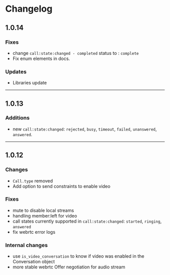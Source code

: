 # Changelog

## 1.0.14

### Fixes

- change `call:state:changed - completed` status to : `complete`
- Fix enum elements in docs.

### Updates

- Libraries update

---

## 1.0.13

### Additions

- new `call:state:changed`: `rejected`, `busy`, `timeout`, `failed`, `unanswered`, `answered`.

---

## 1.0.12

### Changes

- `Call.type` removed
- Add option to send constraints to enable video

### Fixes

- mute to disable local streams
- handling member:left for video
- call states currently supported in `call:state:changed`: `started`, `ringing`, `answered`
- fix webrtc error logs

### Internal changes

- use `is_video_conversation` to know if video was enabled in the Conversation object
- more stable webrtc Offer negotiation for audio stream
